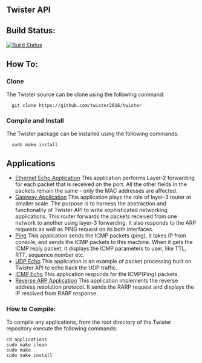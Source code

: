 ## Twister API

## Build Status:
[![Build Status](https://travis-ci.org/twister2016/twister.png)](https://travis-ci.org/twister2016/twister)

## How To:

### Clone
The Twister source can be clone using the following command:

```
  git clone https://github.com/twister2016/twister
```

### Compile and Install
The Twister package can be installed using the following commands:

```
  sudo make install
```

## Applications
- [Ethernet Echo Application](https://github.com/twister2016/twister/blob/master/documentation/TW_ETHERNET.adoc) This application performs Layer-2 forwarding for each packet that is received on the port. All the other fields in the packets remain the same - only the MAC addresses are affected.
- [Gateway Application]() This application plays the role of layer-3 router at smaller scale. The purpose is to harness the abstraction and functionality of Twister API to write sophisticated networking applications. This router forwards the packets received from one network to another using layer-3 forwarding. It also responds to the ARP requests as well as PING request on its both interfaces.
- [Ping](https://github.com/twister2016/twister/blob/master/documentation/TW_PING.adoc) This application sends the ICMP packets (ping), it takes IP from console, and sends the ICMP packets to this machine. When it gets the ICMP reply packet, it displays the ICMP parameters to user, like TTL, RTT, sequence number etc.
- [UDP Echo](https://github.com/twister2016/twister/tree/master/examples/example_udp_echo) This application  is an example of packet processing built on Twister API to echo back the UDP traffic.
- [ICMP Echo](https://github.com/twister2016/twister/blob/master/documentation/TW_ICMPECHO.adoc) This application responds for the ICMP(Ping) packets.
- [Reverse ARP Application](https://github.com/twister2016/twister/blob/master/documentation/TW_REVERSE.adoc) This application implements the reverse address resolution protocol. It sends the RARP request and displays the IP resolved from RARP response.

### How to Compile:
To compile any applications, from the root directory of the Twister repository execute the following commands:
```
cd applications
sudo make clean
sudo make 
sudo make install
```




